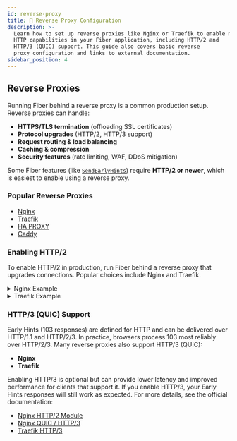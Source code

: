 ```yaml
---
id: reverse-proxy
title: 🔄 Reverse Proxy Configuration
description: >-
  Learn how to set up reverse proxies like Nginx or Traefik to enable modern
  HTTP capabilities in your Fiber application, including HTTP/2 and 
  HTTP/3 (QUIC) support. This guide also covers basic reverse
  proxy configuration and links to external documentation.
sidebar_position: 4
---
```


## Reverse Proxies

Running Fiber behind a reverse proxy is a common production setup.  
Reverse proxies can handle:

- **HTTPS/TLS termination** (offloading SSL certificates)
- **Protocol upgrades** (HTTP/2, HTTP/3 support)
- **Request routing & load balancing**
- **Caching & compression**
- **Security features** (rate limiting, WAF, DDoS mitigation)

Some Fiber features (like [`SendEarlyHints`](https://docs.gofiber.io/api/ctx#sendearlyhints)) require **HTTP/2 or newer**, which is easiest to enable using a reverse proxy.

### Popular Reverse Proxies

- [Nginx](https://nginx.org/)
- [Traefik](https://traefik.io/)
- [HA PROXY](https://www.haproxy.com/documentation/)
- [Caddy](https://caddyserver.com/docs/quick-starts/reverse-proxy)

### Enabling HTTP/2

To enable HTTP/2 in production, run Fiber behind a reverse proxy that upgrades connections. Popular choices include Nginx and Traefik.

<details>
<summary>Nginx Example</summary>

```nginx title="nginx.conf"
server {
    listen 443 ssl;
    http2 on;
    server_name example.com;

    ssl_certificate     /etc/ssl/certs/example.crt;
    ssl_certificate_key /etc/ssl/private/example.key;

    location / {
        proxy_pass http://127.0.0.1:3000;
        proxy_http_version 1.1;
        proxy_set_header Connection "";
        proxy_set_header Host $host;
        proxy_set_header X-Forwarded-For $proxy_add_x_forwarded_for;
        proxy_set_header X-Forwarded-Proto $scheme;
    }
}
```

This configuration enables HTTP/2 with TLS and proxies requests to your Fiber app on port 3000.
</details>
<details>
<summary>Traefik Example</summary>

```yaml title="traefik.yaml"
entryPoints:
  websecure:
    address: ":443"

http:
  routers:
    app:
      rule: "Host(`example.com`)"
      entryPoints:
        - websecure
      service: app
      tls: {}

  services:
    app:
      loadBalancer:
        servers:
          - url: "http://127.0.0.1:3000"
```

With this configuration, Traefik terminates TLS and serves your app over HTTP/2.
</details>

### HTTP/3 (QUIC) Support

Early Hints (103 responses) are defined for HTTP and can be delivered over HTTP/1.1 and HTTP/2/3. In practice, browsers process 103 most reliably over HTTP/2/3. Many reverse proxies also support HTTP/3 (QUIC):

- **Nginx**
- **Traefik**

Enabling HTTP/3 is optional but can provide lower latency and improved performance for clients that support it. If you enable HTTP/3, your Early Hints responses will still work as expected.
For more details, see the official documentation:

- [Nginx HTTP/2 Module](https://nginx.org/en/docs/http/ngx_http_v2_module.html)
- [Nginx QUIC / HTTP/3](https://nginx.org/en/docs/quic.html)
- [Traefik HTTP/3](https://doc.traefik.io/traefik/reference/install-configuration/entrypoints/#http3)
